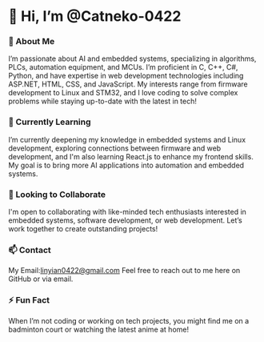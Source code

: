 # 👋 Hi, I’m @Catneko-0422

### 👀 About Me
I’m passionate about AI and embedded systems, specializing in algorithms, PLCs, automation equipment, and MCUs. I’m proficient in C, C++, C#, Python, and have expertise in web development technologies including ASP.NET, HTML, CSS, and JavaScript. My interests range from firmware development to Linux and STM32, and I love coding to solve complex problems while staying up-to-date with the latest in tech!

### 🌱 Currently Learning
I’m currently deepening my knowledge in embedded systems and Linux development, exploring connections between firmware and web development, and I'm also learning React.js to enhance my frontend skills. My goal is to bring more AI applications into automation and embedded systems.

### 💞️ Looking to Collaborate
I'm open to collaborating with like-minded tech enthusiasts interested in embedded systems, software development, or web development. Let’s work together to create outstanding projects!

### 📫 Contact
My Email:linyian0422@gmail.com
Feel free to reach out to me here on GitHub or via email.

### ⚡ Fun Fact
When I’m not coding or working on tech projects, you might find me on a badminton court or watching the latest anime at home!

<!---
Catneko-0422/Catneko-0422 is a ✨ special ✨ repository because its `README.md` (this file) appears on your GitHub profile.
You can click the Preview link to take a look at your changes.
--->
